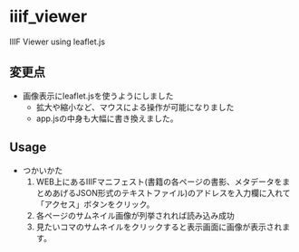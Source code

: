 # iiif_viewer
IIIF Viewer using leaflet.js  

## 変更点
- 画像表示にleaflet.jsを使うようにしました
	- 拡大や縮小など、マウスによる操作が可能になりました
	- app.jsの中身も大幅に書き換えました。

## Usage
- つかいかた
	1. WEB上にあるIIIFマニフェスト(書籍の各ページの書影、メタデータをまとめあげるJSON形式のテキストファイル)のアドレスを入力欄に入れて「アクセス」ボタンをクリック。
	2. 各ページのサムネイル画像が列挙されれば読み込み成功
	3. 見たいコマのサムネイルをクリックすると表示画面に画像が表示されます。
